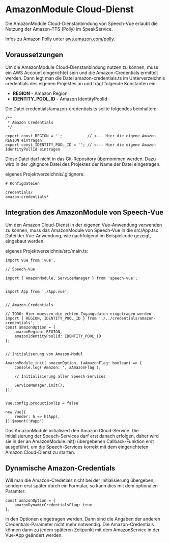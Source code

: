 # AmazonModule Cloud-Dienst

Die AmazonModule Cloud-Dienstanbindung von Speech-Vue erlaubt die Nutzung der Amazon-TTS (Polly) im SpeakService.

Infos zu Amazon Polly unter [aws.amazon.com/polly](https://aws.amazon.com/polly/).


## Voraussetzungen

Um die AmazonModule Cloud-Dienstanbindung nutzen zu können, muss ein AWS Account eingerichtet sein und die Amazon-Credentials ermittelt werden. Dann legt man die Datei amazon-credentials.ts im Unterverzeichnis credentials des eigenen Projektes an und trägt folgende Konstanten ein:

* **REGION** - Amazon Region
* **IDENTITY_POOL_ID** - Amazon IdentityPoolId


Die Datei credentials/amazon-credentials.ts sollte folgendes beinhalten:

	/**
	 * Amazon Credentials
	 */
	
	export const REGION = ''; 			// <--- Hier die eigene Amazon REGION eintragen
	export const IDENTITY_POOL_ID = ''; // <--- Hier die eigene Amazon IdentityPollId eintragen 


Diese Datei darf nicht in das Git-Repository übernommen werden. Dazu wird in der .gitignore Datei des Projektes der Name der Datei eingetragen.

eigenes Projektverzeichnis/.gitignore:
 
	# Konfigdateien
	
	credentials/
	amazon-credentials*


## Integration des AmazonModule von Speech-Vue

Um den Amazon Cloud-Dienst in der eigenen Vue-Anwendung verwenden zu können, muss das AmazonModule von Speech-Vue in die src/App.tsx Datei der Vue-Anwendung, wie nachfolgend im Beispielcode gezeigt, eingebaut werden.

eigenes Projektverzeichnis/src/main.ts:


	import Vue from 'vue';

	// Speech-Vue

	import { AmazonModule, ServiceManager } from 'speech-vue';


	import App from './App.vue';


	// Amazon-Credentials
	
	// TODO: Hier muessen die echten Zugangsdaten eingetragen werden
	import { REGION, IDENTITY_POOL_ID } from './../credentials/amazon-credentials';
	const amazonOption = {
	  	amazonRegion: REGION,
	  	amazonIdentityPoolId: IDENTITY_POOL_ID
	};


	// Initialiserung von Amazon-Modul

	AmazonModule.init( amazonOption, (aAmazonFlag: boolean) => {
		console.log('Amazon: ', aAmazonFlag );        

		// Initialisierung aller Speech-Services

		ServiceManager.init();
	});


	Vue.config.productionTip = false

	new Vue({
		render: h => h(App),
	}).$mount('#app')



Das AmazonModule initialisiert den Amazon Cloud-Service. Die Initialisierung der Speech-Services darf erst danach erfolgen, daher wird sie in der an AmazonModule.init() übergebenen Callback-Funktion erst ausgeführt, um die Speech-Services korrekt mit dem eingerichteten Amazon Cloud-Dienst zu starten.


## Dynamische Amazon-Credentials

Will man die Amazon-Credetials nicht bei der Initialisierung übergeben, sondern erst später durch ein Formular, so kann dies mit dem optionalen Paramter:

	const amazonOption = {
		amazonDynamicCredentialsFlag: true 
	};
	
in den Optionen eingetragen werden. Dann sind die Angaben der anderen Credentials-Parameter nicht mehr notwendig.
Die Amazon-Credentials können dann zu jedem späteren Zeitpunkt mit dem AmazonService in der Vue-App geändert werden.




